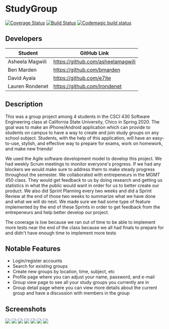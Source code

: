 # StudyGroup
[![Coverage Status](https://coveralls.io/repos/github/ChicoState/StudyGroup/badge.svg?branch=dev)](https://coveralls.io/github/ChicoState/StudyGroup?branch=dev)
[![Build Status](https://travis-ci.org/ChicoState/StudyGroup.svg?branch=dev)](https://travis-ci.org/ChicoState/StudyGroup)
[![Codemagic build status](https://api.codemagic.io/apps/5e794e02d8ea2e17ebd4e5cf/5e794e02d8ea2e17ebd4e5ce/status_badge.svg)](https://codemagic.io/apps/5e794e02d8ea2e17ebd4e5cf/5e794e02d8ea2e17ebd4e5ce/latest_build)

## Developers
Student|GitHub Link
-------|-----------
Asheela Magwili | https://github.com/asheelamagwili
Ben Marden | https://github.com/bmarden
David Ayala | https://github.com/e7ite
Lauren Rondenet | https://github.com/lrondenet

## Description
This was a group project among 4 students in the CSCI 430 Software Engineering class at California State University, Chico in Spring 2020. The goal was to make an iPhone/Android application which can provide to students on campus to have a way to create and join study groups on any school subject. Students, with the help of this application, will have an easy-to-use, stylish, and effective way to prepare for exams, work on homework, and make new friends!

We used the Agile software development model to develop this project. We had weekly Scrum meetings to monitor everyone's progress. If we had any blockers we would make sure to address them to make steady progress throughout the semester. We collaborated with entrepeneurs in the MGMT 450 class. They would get feedback to us by doing research and getting us statistics in what the public would want in order for us to better create our product.  We also did Sprint Planning every two weeks and did a Sprint Review at the end of those two weeks to summarize what we have done and what we will do next. We made sure we had some type of feature implemented by the end of these Sprints in order to get feedback from the entrepeneurs and help better develop our project.

The coverage is low because we ran out of time to be able to implement more tests near the end of the class because we all had finals to prepare for and didn't have enough time to implement more tests 

## Notable Features
- Login/register accounts
- Search for existing groups
- Create new groups by location, time, subject, etc
- Profile page where you can adjust your name, password, and e-mail
- Group view page to see all your study groups you currently are in
- Group detail page where you can view more details about the current group and have a discussion with members in the group

## Screenshots
![](/study_group_app/preview/preview1.png)
![](/study_group_app/preview/preview2.png)
![](/study_group_app/preview/preview3.png)
![](/study_group_app/preview/preview4.png)
![](/study_group_app/preview/preview5.png)
![](/study_group_app/preview/preview6.png)
![](/study_group_app/preview/preview7.png)
